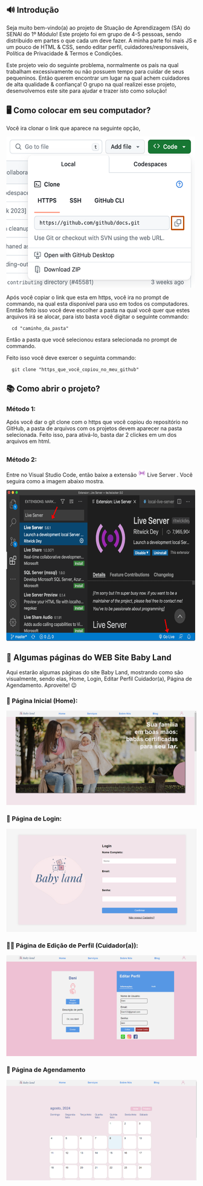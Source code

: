 ## 🔊 Introdução

Seja muito bem-vindo(a) ao projeto de Stuação de Aprendizagem (SA) do SENAI do 1º Módulo! Este projeto foi em grupo de 4-5 pessoas, sendo distribuido em partes o que cada um deve fazer. A minha parte foi mais JS e um pouco de HTML & CSS, sendo editar perfil, cuidadores/responsáveis, Política de Privacidade & Termos e Condições.

Este projeto veio do seguinte problema, normalmente os país na qual trabalham excessivamente ou não possuem tempo para cuidar de seus pequeninos. Então querem encontrar um lugar na qual achem cuidadores de alta qualidade & confiança! O grupo na qual realizei esse projeto, desenvolvemos este site para ajudar e trazer isto como solução!


## 🖥 Como colocar em seu computador?

Você ira clonar o link que aparece na seguinte opção,

<img src="https://github.com/nicholas-sc-08/Projeto-SA-1a-Modulo-SENAI/blob/main/Imagens%20do%20README/git_clone_img.png" alt="GitHub Clone" width="500px" height="400px">

Após você copiar o link que esta em https, você ira no prompt de commando, na qual esta disponível para uso em todos os computadores. Enntão feito isso você deve escolher a pasta na qual você quer que estes arquivos irá se alocar, para isto basta você digitar o seguinte commando:

```git
  cd "caminho_da_pasta"
```
Então a pasta que você selecionou estara selecionada no prompt de commando.

Feito isso você deve exercer o seguinta commando:

```git
  git clone "https_que_você_copiou_no_meu_github"
```



## 📚 Como abrir o projeto?

### Método 1:

Após você dar o git clone com o https que você copiou do repositório no GitHub, a pasta de arquivos com os projetos devem aparecer na pasta selecionada. Feito isso, para ativá-lo, basta dar 2 clickes em um dos arquivos em html.

##

### Método 2:

Entre no Visual Studio Code, então baixe a extensão <img src="https://github.com/nicholas-sc-08/Projeto-SA-1a-Modulo-SENAI/blob/main/Imagens%20do%20README/live_server_icon.webp" alt="Live Server Icon" with="20px" height="20px"> Live Server . Você seguira como a imagem abaixo mostra.

<img src="https://github.com/nicholas-sc-08/Projeto-SA-1a-Modulo-SENAI/blob/main/Imagens%20do%20README/live_server_img.png" alt="Live Server Tutorial" width="500px" height="400px">

<br>

## 📖 Algumas páginas do WEB Site Baby Land

Aqui estarão algumas páginas do site Baby Land, mostrando como são visualmente, sendo elas, Home, Login, Editar Perfil Cuidador(a), Página de Agendamento. Aproveite! 😉 

### 🏡 Página Inicial (Home):

<img src="https://github.com/nicholas-sc-08/Projeto-SA-1a-Modulo-SENAI/blob/main/Imagens%20do%20README/home_baby_land.png" alt="Tela Inicial (Home) Baby Land"/>

### 👤 Página de Login:

<img src="https://github.com/nicholas-sc-08/Projeto-SA-1a-Modulo-SENAI/blob/main/Imagens%20do%20README/login_baby_land.png" alt="Tela de Login Baby Land"/>

### 👩‍🦰 Página de Edição de Perfil (Cuidador(a)):

<img src="https://github.com/nicholas-sc-08/Projeto-SA-1a-Modulo-SENAI/blob/main/Imagens%20do%20README/editar_perfil_baby_land.png" alt="Tela de Edição de Perfil (Cuidador(a) Baby Land"/>

### 📆 Página de Agendamento
<img src="https://github.com/nicholas-sc-08/Projeto-SA-1a-Modulo-SENAI/blob/main/Imagens%20do%20README/agendamento_img.png" alt="Tela de Agendamento Baby Land"/>

